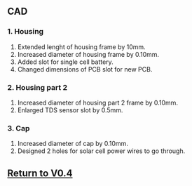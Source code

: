 ## CAD
### 1. Housing
1. Extended lenght of housing frame by 10mm.
2. Increased diameter of housing frame by 0.10mm.
3. Added slot for single cell battery.
4. Changed dimensions of PCB slot for new PCB.
### 2. Housing part 2
1. Increased diameter of housing part 2 frame by 0.10mm.
2. Enlarged TDS sensor slot by 0.5mm.
### 3. Cap
1. Increased diameter of cap by 0.10mm.
2. Designed 2 holes for solar cell power wires to go through.

## [Return to V0.4](https://github.com/ARTS-Laboratory/Solar-Charged-UAV-deployable-Penetrometer-System-for-Fault-Detection-of-Geological-Structures/tree/main/hardware_design/V0.0/V0.4)
